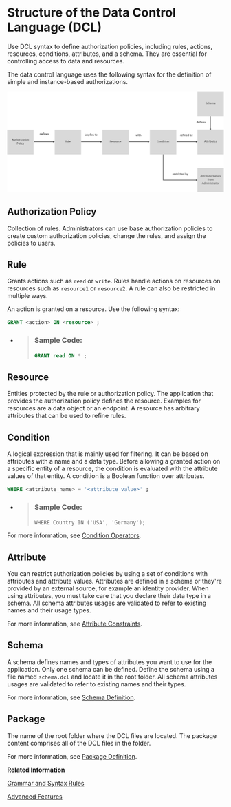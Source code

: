 <!-- loioafc915f14bc64807ba6727b91482c699 -->

# Structure of the Data Control Language \(DCL\)

Use DCL syntax to define authorization policies, including rules, actions, resources, conditions, attributes, and a schema. They are essential for controlling access to data and resources.



The data control language uses the following syntax for the definition of simple and instance-based authorizations.

![](images/DCL_Elements_Overview_c2281a6.png)



<a name="loioafc915f14bc64807ba6727b91482c699__section_dnz_3cl_fpb"/>

## Authorization Policy

Collection of rules. Administrators can use base authorization policies to create custom authorization policies, change the rules, and assign the policies to users.



<a name="loioafc915f14bc64807ba6727b91482c699__section_zgr_lcl_fpb"/>

## Rule

Grants actions such as `read` or `write`. Rules handle actions on resources on resources such as `resource1` or `resource2`. A rule can also be restricted in multiple ways.

An action is granted on a resource. Use the following syntax:

```sql
GRANT <action> ON <resource> ;
```

-   > ### Sample Code:  
    > ```sql
    > GRANT read ON * ;
    > ```




<a name="loioafc915f14bc64807ba6727b91482c699__section_xkt_lcl_fpb"/>

## Resource

Entities protected by the rule or authorization policy. The application that provides the authorization policy defines the resource. Examples for resources are a data object or an endpoint. A resource has arbitrary attributes that can be used to refine rules.



<a name="loioafc915f14bc64807ba6727b91482c699__section_cst_lcl_fpb"/>

## Condition

A logical expression that is mainly used for filtering. It can be based on attributes with a name and a data type. Before allowing a granted action on a specific entity of a resource, the condition is evaluated with the attribute values of that entity. A condition is a Boolean function over attributes.

```sql
WHERE <attribute_name> = '<attribute_value>' ;
```

-   > ### Sample Code:  
    > `WHERE Country IN ('USA', 'Germany');`


For more information, see [Condition Operators](condition-operators-867d328.md).



<a name="loioafc915f14bc64807ba6727b91482c699__section_shs_rxb_xpb"/>

## Attribute

You can restrict authorization policies by using a set of conditions with attributes and attribute values. Attributes are defined in a schema or they're provided by an external source, for example an identity provider. When using attributes, you must take care that you declare their data type in a schema. All schema attributes usages are validated to refer to existing names and their usage types.

For more information, see [Attribute Constraints](attribute-constraints-5810179.md).



<a name="loioafc915f14bc64807ba6727b91482c699__section_dh2_3zb_hpb"/>

## Schema

A schema defines names and types of attributes you want to use for the application. Only one schema can be defined. Define the schema using a file named `schema.dcl` and locate it in the root folder. All schema attributes usages are validated to refer to existing names and their types.

For more information, see [Schema Definition](schema-definition-eee7014.md).



<a name="loioafc915f14bc64807ba6727b91482c699__section_o4q_dmn_kpb"/>

## Package

The name of the root folder where the DCL files are located. The package content comprises all of the DCL files in the folder.

For more information, see [Package Definition](package-definition-c0df43e.md).

**Related Information**  


[Grammar and Syntax Rules](grammar-and-syntax-rules-7b50037.md "DCL has a set of grammar and syntax rules you must observe when you define authorization policies.")

[Advanced Features](advanced-features-779bfd2.md "You find advanced configuration techniques for authorization policies, focusing on reusable functions, annotations, value help services, formatting conventions, and internal functions for enterprise-grade authorization policies.")

